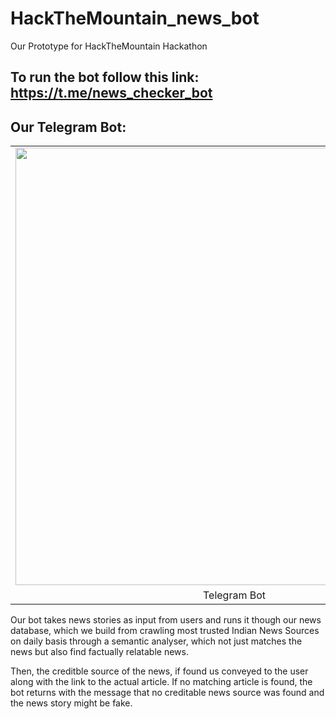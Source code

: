 # HackTheMountain_news_bot
Our Prototype for HackTheMountain Hackathon

## To run the bot follow this link: https://t.me/news_checker_bot 

## Our Telegram Bot:
  <table align="center">
    <tr>
      <td><img src="https://user-images.githubusercontent.com/17181457/95664719-1a427780-0b68-11eb-82cc-6e547d7cd6e1.png" height=700></td>
      <td><img src="https://user-images.githubusercontent.com/17181457/95665037-43640780-0b6a-11eb-8d7b-bcb2c00fcfc5.png" height=700></td>
    </tr>
    <tr>
      <td align="center">Telegram Bot</td>
      <td align="center">News Article (Instant View)</td>
    </tr>
  </table>

Our bot takes news stories as input from users and runs it though our news database, which we build from crawling most trusted Indian News Sources on daily basis through a semantic analyser, which not just matches the news but also find factually relatable news.

Then, the creditble source of the news, if found us conveyed to the user along with the link to the actual article. If no matching article is found, the bot returns with the message that no creditable news source was found and the news story might be fake.
